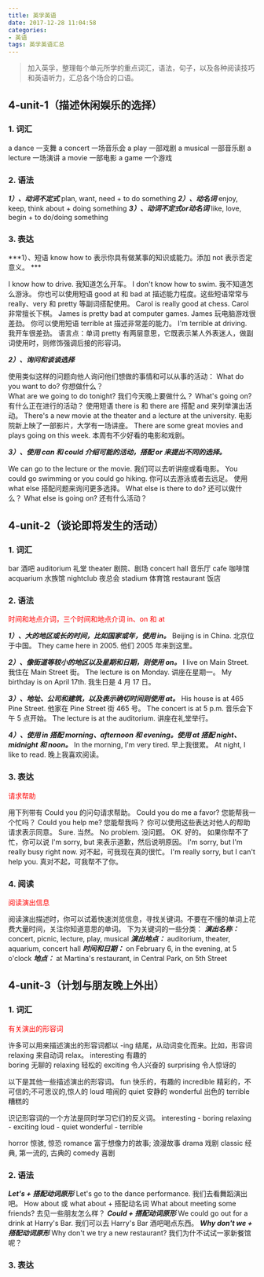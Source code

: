```yaml
---
title: 英孚英语
date: 2017-12-28 11:04:58
categories:
- 英语
tags: 英孚英语汇总
---
```


> 加入英孚，整理每个单元所学的重点词汇，语法，句子，以及各种阅读技巧和英语听力，汇总各个场合的口语。

<!-- more -->

## 4-unit-1（描述休闲娱乐的选择）

### 1. 词汇

a dance       一支舞
a concert     一场音乐会
a play        一部戏剧
a musical     一部音乐剧
a lecture     一场演讲
a movie       一部电影
a game        一个游戏

### 2. 语法

***1）、动词不定式***
    plan, want, need + to do something
***2）、动名词***
    enjoy, keep, think about + doing something
***3）、动词不定式or动名词***
    like, love, begin + to do/doing something

### 3. 表达

***1）、短语 know how to 表示你具有做某事的知识或能力。添加 not 表示否定意义。 ***

I know how to drive.	我知道怎么开车。
I don't know how to swim.    	我不知道怎么游泳。
你也可以使用短语 good at 和 bad at 描述能力程度。这些短语常常与 really、very 和 pretty 等副词搭配使用。
Carol is really good at chess.	Carol 非常擅长下棋。
James is pretty bad at computer games.	James 玩电脑游戏很差劲。
你可以使用短语 terrible at 描述非常差的能力。
I'm terrible at driving.	我开车很差劲。
语言点：单词 pretty 有两层意思，它既表示某人外表迷人，做副词使用时，则修饰强调后接的形容词。

***2）、询问和谈谈选择***

使用类似这样的问题向他人询问他们想做的事情和可以从事的活动：
What do you want to do?	你想做什么？  
What are we going to do tonight?	我们今天晚上要做什么？
What's going on?	有什么正在进行的活动？
使用短语 there is 和 there are 搭配 and 来列举演出活动。
There's a new movie at the theater and a lecture at the university.	电影院新上映了一部影片，大学有一场讲座。
There are some great movies and plays going on this week.	本周有不少好看的电影和戏剧。

***3）、使用 can 和 could 介绍可能的活动，搭配 or 来提出不同的选择。***

We can go to the lecture or the movie.	我们可以去听讲座或看电影。
You could go swimming or you could go hiking.	你可以去游泳或者去远足。
使用 what else 搭配问题来询问更多选择。
What else is there to do?	还可以做什么？
What else is going on?	还有什么活动？

## 4-unit-2（谈论即将发生的活动）

### 1. 词汇

bar           酒吧
auditorium    礼堂
theater       剧院、剧场
concert hall  音乐厅
cafe          咖啡馆
acquarium     水族馆
nightclub     夜总会
stadium       体育馆
restaurant    饭店

### 2. 语法

<font color=red>时间和地点介词，三个时间和地点介词 in、on 和 at</font>

***1）、大的地区或长的时间，比如国家或年，使用 in。***
Beijing is in China.	北京位于中国。
They came here in 2005.	他们 2005 年来到这里。

***2）、像街道等较小的地区以及星期和日期，则使用 on。***
I live on Main Street.	我住在 Main Street 街。
The lecture is on Monday.	讲座在星期一。
My birthday is on April 17th.	我生日是 4 月 17 日。

***3）、地址、公司和建筑，以及表示确切时间则使用 at。***
His house is at 465 Pine Street.	他家在 Pine Street 街 465 号。
The concert is at 5 p.m.	音乐会下午 5 点开始。
The lecture is at the auditorium.	讲座在礼堂举行。

***4）、使用 in 搭配 morning、afternoon 和 evening。使用 at 搭配 night、midnight 和 noon。***
In the morning, I'm very tired.	早上我很累。
At night, I like to read.	晚上我喜欢阅读。

### 3. 表达

<font color=red>请求帮助</font>

用下列带有 Could you 的问句请求帮助。
 	Could you do me a favor? 	您能帮我一个忙吗？
 	Could you help me?	您能帮我吗？
你可以使用这些表达对他人的帮助请求表示同意。
 	Sure. 	当然。
 	No problem.      	没问题。
 	OK.     	好的。
如果你帮不了忙，你可以说 I'm sorry, but 来表示道歉，然后说明原因。
 	I'm sorry, but I'm really busy right now. 	对不起，可我现在真的很忙。
 	I'm really sorry, but I can't help you.   	真对不起，可我帮不了你。

### 4. 阅读

<font color=red>阅读演出信息</font>
 
阅读演出描述时，你可以试着快速浏览信息，寻找关键词。不要在不懂的单词上花费大量时间，关注你知道意思的单词。
下为关键词的一些分类：
***演出名称：***
concert, picnic, lecture, play, musical
***演出地点：***
auditorium, theater, aquarium, concert hall
***时间和日期：***
on February 6, in the evening, at 5 o'clock
***地点：***
at Martina's restaurant, in Central Park, on 5th Street

## 4-unit-3（计划与朋友晚上外出）

### 1. 词汇

<font color=red>有关演出的形容词</font>

许多可以用来描述演出的形容词都以 -ing 结尾，从动词变化而来。比如，形容词 relaxing 来自动词 relax。
interesting	有趣的           
boring 	无聊的
relaxing	轻松的
exciting	令人兴奋的
surprising     	令人惊讶的

以下是其他一些描述演出的形容词。
fun  	快乐的，有趣的
incredible	精彩的，不可信的;不可思议的,惊人的
loud	喧闹的
quiet	安静的
wonderful	出色的
terrible	糟糕的

识记形容词的一个方法是同时学习它们的反义词。
interesting - boring 
relaxing - exciting 
loud - quiet 
wonderful - terrible 

horror    惊骇, 惊恐
romance   富于想像力的故事; 浪漫故事
drama     戏剧
classic   经典, 第一流的, 古典的
comedy    喜剧

### 2. 语法

***Let's + 搭配动词原形***
    Let's go to the dance performance.	我们去看舞蹈演出吧。
How about 或 what about + 搭配动名词
    What about meeting some friends?	去见一些朋友怎么样？
***Could + 搭配动词原形***
    We could go out for a drink at Harry's Bar.	我们可以去 Harry's Bar 酒吧喝点东西。
***Why don't we + 搭配动词原形***
    Why don't we try a new restaurant?	我们为什不试试一家新餐馆呢？

### 3. 表达

